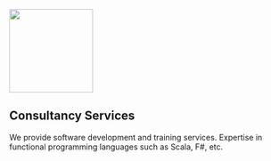 
<img src="https://user-images.githubusercontent.com/3103/214110416-49e158cc-2cce-48a2-90f9-b7608c3d8ec1.png" height=150px/>

## Consultancy Services

We provide software development and training services.
Expertise in functional programming languages such as Scala, F#, etc.


